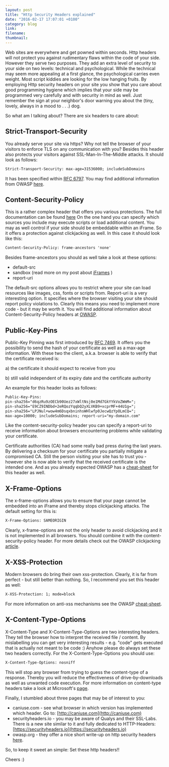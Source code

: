 ```yaml
---
layout: post
title: "Http Security Headers explained"
date: "2016-02-17 17:07:01 +0100"
category: blog
link:
filename:
thumbnail:
---
```

Web sites are everywhere and get powned within seconds. Http headers 
will not protect you against rudimentary flaws within the code of your 
side. However they serve two purposes. They add an extra level of 
security to your side on two levels: technical and psychological.
While the technical may seem more appealing at a first glance, the 
psychological carries even weight. Most script kiddies are looking for 
the low hanging fruits. By employing Http security headers on your
site you show that you care about good programming hygiene which implies 
that your side may be programmed very carefully and with security in mind 
as well. Just remember the sign at your neighbor's door warning you about
the (tiny, lovely, always in a mood to  . . .) dog. 


So what am I talking about? There are six headers to care about: 


Strict-Transport-Security	
-------------------------
You already serve your site via https? Why not tell the browser of your 
visitors to enforce TLS on any communication with you? Besides this header 
also protects your visitors against SSL-Man-In-The-Middle attacks.
It should look as follows:

```html
Strict-Transport-Security: max-age=31536000; includeSubDomains
```

It has been specified within [RFC 6797](https://tools.ietf.org/html/rfc6797). 
You may find additional information from OWASP
[here](https://www.owasp.org/index.php/HTTP_Strict_Transport_Security).



Content-Security-Policy	
-----------------------
This is a rather complex header that offers you various protections. 
The full documentation can be found [here]( https://w3c.github.io/webappsec/specs/content-security-policy/)
On the one hand you can specify which sources you include may execute 
scripts or load additional content. You may as well control if your side 
should be embeddable within an iFrame. So it offers a protection against 
clickjacking as well. In this case it should look like this:

```html
Content-Security-Policy: frame-ancestors 'none'
```

Besides frame-ancestors you should as well take a look at these options:

* default-src
* sandbox (read more on my post about [iFrames](/iframes/) )
* report-uri

The default-src options allows you to restrict where your site can load 
resources like images, css, fonts or scripts from. Report-uri is a very 
interesting option. It specifies where the browser visiting your site 
should report policy violations to. Clearly this means you need to implement 
more code - but it may be worth it. You will find additional information about 
Content-Security-Policy headers at 
[OWASP](https://www.owasp.org/index.php/Content_Security_Policy_Cheat_Sheet).


Public-Key-Pins	
---------------
Public-Key Pinning was first introduced by [RFC 7469](https://tools.ietf.org/html/rfc7469).
It offers you the possibility to send the hash of your certificate as well as
a max-age information. With these two the client, a.k.a. browser is able to verify
that the certificate received is:

a) the certificate it should expect to receive from you

b) still valid independent of its expiry date and the certificate authority

An example for this header looks as follows:

```html
Public-Key-Pins:
pin-sha256="d6qzRu9zOECb90Uez27xWltNsj0e1Md7GkYYkVoZWmM=";
pin-sha256="E9CZ9INDbd+2eRQozYqqbQ2yXLVKB9+xcprMF+44U1g=";
pin-sha256="LPJNul+wow4m6DsqxbninhsWHlwfp0JecwQzYpOLmCQ=";
max-age=10000; includeSubDomains; report-uri="my-domain.com"
```

Like the content-security-policy header you can specify a report-uri to 
receive information about browsers encountering problems while validating
your certificate. 

Certificate authorities (CA) had some really bad press during the last years. By
delivering a checksum for your certificate you partially mitigate a 
compromised CA. Still the person visiting your site has to trust you - however
she is now able to verify that the received certificate is the intended one.
And as you already expected OWASP has a [cheat-sheet](https://www.owasp.org/index.php/Certificate_and_Public_Key_Pinning) 
for this header as well.


X-Frame-Options	
---------------
The x-frame-options allows you to ensure that your page cannot be
embedded into an iFrame and thereby stops clickjacking attacks. The default
setting for this is:

```html
X-Frame-Options: SAMEORIGIN 
```

Clearly, x-frame-options are not the only header to avoid clickjacking and
it is not implemented in all browsers. You should combine it with the 
content-security-policy header. For more details check
out the OWASP clickjacking [article](https://www.owasp.org/index.php/Clickjacking).


X-XSS-Protection	
----------------
Modern browsers do bring their own xss-protection. Clearly, it is far from perfect - but
still better than nothing. So, I recommend you set this header as well:

```html
X-XSS-Protection: 1; mode=block
```

For more information on anti-xss mechanisms see the OWASP [cheat-sheet](https://www.owasp.org/index.php/XSS_(Cross_Site_Scripting)_Prevention_Cheat_Sheet).


X-Content-Type-Options	
----------------------
X-Content-Type and X-Content-Type-Options are two interesting headers. They tell the
browser how to interpret the received file / content. By mislabelling you can get very
interesting results - e.g. "code" gets executed that is actually not meant to be code :)
Anyhow please do always set these two headers correctly. For the X-Content-Type-Options
you should use:

```html
X-Content-Type-Options: nosniff
```

This will stop any browser from trying to guess the content-type of a response. Thereby
you will reduce the effectiveness of drive-by-downloads as well as unwanted code execution.
For more information on content-type headers take a look at Microsoft's [page](https://blogs.msdn.microsoft.com/ie/2008/09/02/ie8-security-part-vi-beta-2-update/).



Finally, I stumbled about three pages that may be of interest to you:

* caniuse.com - see what browser in which version has implemented which header. Go to: [http://caniuse.com](http://caniuse.com) 
* securityheaders.io - you may be aware of Qualys and their SSL-Labs. There is a new site similar to it and fully dedicated to HTTP-Headers: [https://securityheaders.io](https://securityheaders.io)
* owasp.org - they offer a nice short write-up on http security headers [here](https://www.owasp.org/index.php/List_of_useful_HTTP_headers).


So, to keep it sweet an simple: Set these http headers!!


Cheers :)
